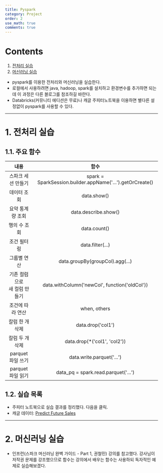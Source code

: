 ```yaml
---
title: Pyspark
category: Project
order: 2
use_math: true
comments: true
---
```



# Contents
1. [전처리 실습](#1-전처리-실습) <br/>
2. [머신러닝 실습](#2-머신러닝-실습) <br/>

- pyspark를 이용한 전처리와 머신러닝을 실습한다.
- 로컬에서 사용하려면 java, hadoop, spark를 설치하고 환경변수를 추가하면 되는데 이 과정은 다른 블로그를 참조하길 바란다.
- Databricks(커뮤니티 에디션은 무료)나 캐글 주피터노트북을 이용하면 별다른 설정없이 pyspark를 사용할 수 있다.

------

# 1. 전처리 실습

## 1.1. 주요 함수

|내용|함수|
|:---:|:---:|
|스파크 세션 만들기|spark = SparkSession.builder.appName('...').getOrCreate()|
|데이터 조회|data.show()|
|요약 통계량 조회|data.describe.show()|
|행의 수 조회|data.count()|
|조건 필터링|data.filter(...)|
|그룹별 연산|data.groupBy(groupCol).agg(...)|
|기존 컬럼으로 <br/>새 컬럼 만들기|data.withColumn('newCol', function('oldCol'))|
|조건에 따라 연산|when, others|
|칼럼 한 개 삭제|data.drop('col1')|
|칼럼 두 개 삭제|data.drop(*('col1', 'col2'))|
|parquet 파일 쓰기|data.write.parquet('...')|
|parquet 파일 읽기|data_pq = spark.read.parquet('...')|


## 1.2. 실습 목록
- 주피터 노트북으로 실습 결과를 정리했다. 다음을 클릭.
- 캐글 데이터: [Predict Future Sales](https://github.com/yrk3434/Open_Archive/blob/main/Spark/predict-future-sales-pyspark-preprocessing.ipynb)


---

# 2. 머신러닝 실습

- 인프런(스파크 머신러닝 완벽 가이드 - Part 1, 권철민) 강의를 참고했다. 강사님이 저작권 문제를 강조했으므로 함수는 강의에서 배우는 함수는 사용하되 독자적인 예제로 실습해보겠다.
